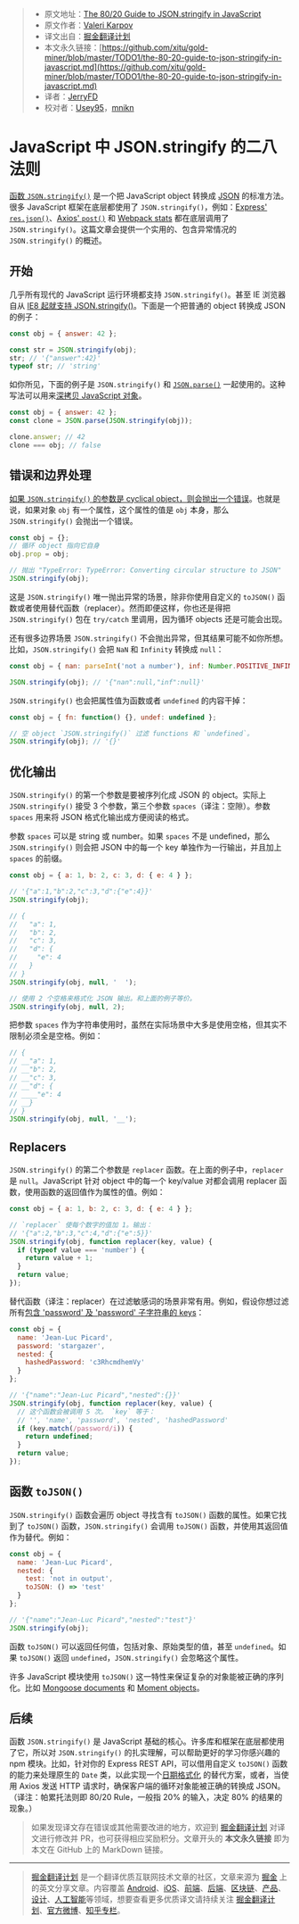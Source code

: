 > * 原文地址：[The 80/20 Guide to JSON.stringify in JavaScript](http://thecodebarbarian.com/the-80-20-guide-to-json-stringify-in-javascript.html)
> * 原文作者：[Valeri Karpov](http://www.twitter.com/code_barbarian)
> * 译文出自：[掘金翻译计划](https://github.com/xitu/gold-miner)
> * 本文永久链接：[https://github.com/xitu/gold-miner/blob/master/TODO1/the-80-20-guide-to-json-stringify-in-javascript.md](https://github.com/xitu/gold-miner/blob/master/TODO1/the-80-20-guide-to-json-stringify-in-javascript.md)
> * 译者：[JerryFD](https://github.com/Jerry-FD)
> * 校对者：[Usey95](https://github.com/Usey95)，[mnikn](https://github.com/mnikn)

# JavaScript 中 JSON.stringify 的二八法则

[函数 `JSON.stringify()`](https://developer.mozilla.org/en-US/docs/Web/JavaScript/Reference/Global_Objects/JSON/stringify) 是一个把 JavaScript object 转换成 [JSON](https://www.json.org/) 的标准方法。很多 JavaScript 框架在底层都使用了 `JSON.stringify()`，例如：[Express' `res.json()`](http://expressjs.com/en/4x/api.html#res.json)、[Axios' `post()`](https://github.com/axios/axios#example) 和 [Webpack stats](https://webpack.js.org/configuration/stats/) 都在底层调用了 `JSON.stringify()`。这篇文章会提供一个实用的、包含异常情况的 `JSON.stringify()` 的概述。

## 开始

几乎所有现代的 JavaScript 运行环境都支持 `JSON.stringify()`。甚至 IE 浏览器自从 [IE8 起就支持 JSON.stringify()](https://blogs.msdn.microsoft.com/ie/2008/09/10/native-json-in-ie8/)。下面是一个把普通的 object 转换成 JSON 的例子：

```javascript
const obj = { answer: 42 };

const str = JSON.stringify(obj);
str; // '{"answer":42}'
typeof str; // 'string'
```

如你所见，下面的例子是 `JSON.stringify()` 和 [`JSON.parse()`](https://developer.mozilla.org/en-US/docs/Web/JavaScript/Reference/Global_Objects/JSON/parse) 一起使用的。这种写法可以用来[深拷贝 JavaScript 对象](https://flaviocopes.com/how-to-clone-javascript-object/#json-serialization)。

```javascript
const obj = { answer: 42 };
const clone = JSON.parse(JSON.stringify(obj));

clone.answer; // 42
clone === obj; // false
```

## 错误和边界处理

[如果 `JSON.stringify()` 的参数是 cyclical object，则会抛出一个错误](https://developer.mozilla.org/en-US/docs/Web/JavaScript/Reference/Global_Objects/JSON/stringify#Exceptions)。也就是说，如果对象 `obj` 有一个属性，这个属性的值是 `obj` 本身，那么 `JSON.stringify()` 会抛出一个错误。

```javascript
const obj = {};
// 循环 object 指向它自身
obj.prop = obj;

// 抛出 "TypeError: TypeError: Converting circular structure to JSON"
JSON.stringify(obj);
```

这是 `JSON.stringify()` 唯一抛出异常的场景，除非你使用自定义的 `toJSON()` 函数或者使用替代函数（replacer）。然而即便这样，你也还是得把 `JSON.stringify()` 包在 `try/catch` 里调用，因为循环 objects 还是可能会出现。

还有很多边界场景 `JSON.stringify()` 不会抛出异常，但其结果可能不如你所想。比如，`JSON.stringify()` 会把 `NaN` 和 `Infinity` 转换成 `null`：

```javascript
const obj = { nan: parseInt('not a number'), inf: Number.POSITIVE_INFINITY };

JSON.stringify(obj); // '{"nan":null,"inf":null}'
```

`JSON.stringify()` 也会把属性值为函数或者 `undefined` 的内容干掉：

```javascript
const obj = { fn: function() {}, undef: undefined };

// 空 object `JSON.stringify()` 过滤 functions 和 `undefined`。
JSON.stringify(obj); // '{}'
```

## 优化输出

`JSON.stringify()` 的第一个参数是要被序列化成 JSON 的 object。实际上 `JSON.stringify()` 接受 3 个参数，第三个参数 `spaces`（译注：空隙）。参数 `spaces` 用来将 JSON 格式化输出成方便阅读的格式。

参数 `spaces` 可以是 string 或 number。如果 `spaces` 不是 undefined，那么`JSON.stringify()` 则会把 JSON 中的每一个 key 单独作为一行输出，并且加上 `spaces` 的前缀。

```javascript
const obj = { a: 1, b: 2, c: 3, d: { e: 4 } };

// '{"a":1,"b":2,"c":3,"d":{"e":4}}'
JSON.stringify(obj);

// {
//   "a": 1,
//   "b": 2,
//   "c": 3,
//   "d": {
//     "e": 4
//   }
// }
JSON.stringify(obj, null, '  ');

// 使用 2 个空格来格式化 JSON 输出。和上面的例子等价。
JSON.stringify(obj, null, 2);
```

把参数 `spaces` 作为字符串使用时，虽然在实际场景中大多是使用空格，但其实不限制必须全是空格。例如：

```javascript
// {
// __"a": 1,
// __"b": 2,
// __"c": 3,
// __"d": {
// ____"e": 4
// __}
// }
JSON.stringify(obj, null, '__');
```

## Replacers

`JSON.stringify()` 的第二个参数是 `replacer` 函数。在上面的例子中，`replacer` 是 `null`。JavaScript 针对 object 中的每一个 key/value 对都会调用 replacer 函数，使用函数的返回值作为属性的值。例如：

```javascript
const obj = { a: 1, b: 2, c: 3, d: { e: 4 } };

// `replacer` 使每个数字的值加 1。输出：
// '{"a":2,"b":3,"c":4,"d":{"e":5}}'
JSON.stringify(obj, function replacer(key, value) {
  if (typeof value === 'number') {
    return value + 1;
  }
  return value;
});
```

替代函数（译注：replacer）在过滤敏感词的场景非常有用。例如，假设你想过滤所有[包含 'password' 及 'password' 子字符串的 keys](https://masteringjs.io/tutorials/fundamentals/contains-substring#case-insensitive-search)：

```javascript
const obj = {
  name: 'Jean-Luc Picard',
  password: 'stargazer',
  nested: {
    hashedPassword: 'c3RhcmdhemVy'
  }
};

// '{"name":"Jean-Luc Picard","nested":{}}'
JSON.stringify(obj, function replacer(key, value) {
  // 这个函数会被调用 5 次。 `key` 等于：
  // '', 'name', 'password', 'nested', 'hashedPassword'
  if (key.match(/password/i)) {
    return undefined;
  }
  return value;
});
```

## 函数 `toJSON()`

`JSON.stringify()` 函数会遍历 object 寻找含有 `toJSON()` 函数的属性。如果它找到了 `toJSON()` 函数，`JSON.stringify()` 会调用 `toJSON()` 函数，并使用其返回值作为替代。例如：

```javascript
const obj = {
  name: 'Jean-Luc Picard',
  nested: {
    test: 'not in output',
    toJSON: () => 'test'
  }
};

// '{"name":"Jean-Luc Picard","nested":"test"}'
JSON.stringify(obj);
```

函数 `toJSON()` 可以返回任何值，包括对象、原始类型的值，甚至 `undefined`。如果 `toJSON()` 返回 `undefined`，`JSON.stringify()` 会忽略这个属性。

许多 JavaScript 模块使用 `toJSON()` 这一特性来保证复杂的对象能被正确的序列化。比如 [Mongoose documents](https://mongoosejs.com/docs/api.html#document_Document-toJSON) 和 [Moment objects](https://momentjs.com/docs/#/displaying/as-json/)。

## 后续

 函数 `JSON.stringify()` 是 JavaScript 基础的核心。许多库和框架在底层都使用了它，所以对 `JSON.stringify()` 的扎实理解，可以帮助更好的学习你感兴趣的 npm 模块。比如，针对你的 Express REST API，可以借用自定义 `toJSON()` 函数的能力来处理原生的 `Date` 类，以此实现一个[日期格式化](https://masteringjs.io/tutorials/fundamentals/date_format) 的替代方案，或者，当使用 Axios 发送 HTTP 请求时，确保客户端的循环对象能被正确的转换成 JSON。（译注：帕累托法则即 80/20 Rule，一般指 20% 的输入，决定 80% 的结果的现象。）

> 如果发现译文存在错误或其他需要改进的地方，欢迎到 [掘金翻译计划](https://github.com/xitu/gold-miner) 对译文进行修改并 PR，也可获得相应奖励积分。文章开头的 **本文永久链接** 即为本文在 GitHub 上的 MarkDown 链接。

---

> [掘金翻译计划](https://github.com/xitu/gold-miner) 是一个翻译优质互联网技术文章的社区，文章来源为 [掘金](https://juejin.im) 上的英文分享文章。内容覆盖 [Android](https://github.com/xitu/gold-miner#android)、[iOS](https://github.com/xitu/gold-miner#ios)、[前端](https://github.com/xitu/gold-miner#前端)、[后端](https://github.com/xitu/gold-miner#后端)、[区块链](https://github.com/xitu/gold-miner#区块链)、[产品](https://github.com/xitu/gold-miner#产品)、[设计](https://github.com/xitu/gold-miner#设计)、[人工智能](https://github.com/xitu/gold-miner#人工智能)等领域，想要查看更多优质译文请持续关注 [掘金翻译计划](https://github.com/xitu/gold-miner)、[官方微博](http://weibo.com/juejinfanyi)、[知乎专栏](https://zhuanlan.zhihu.com/juejinfanyi)。
